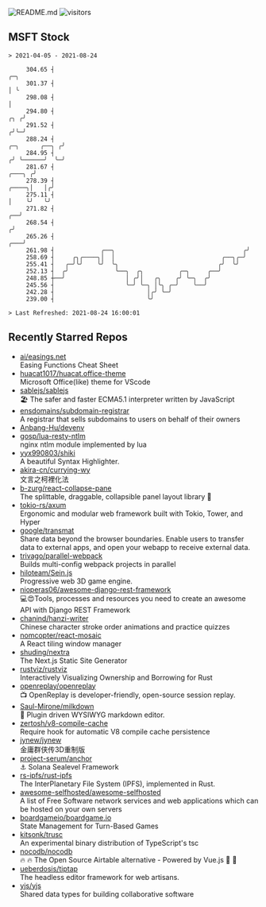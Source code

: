 ![README.md](https://github.com/Gerhut/Gerhut/workflows/README.md/badge.svg)
![visitors](https://visitors.vercel.app/Gerhut/Gerhut?token=8cf69d1f6813d272ef062726b6070c9be4ff72038cfe5a7ded7384a8da65d866)

## MSFT Stock

```
> 2021-04-05 - 2021-08-24

     304.65 ┤                                                                                                ╭─╮ 
     301.37 ┤                                                                                                │ ╰ 
     298.08 ┤                                                                                                │   
     294.80 ┤                                                                                            ╭╮ ╭╯   
     291.52 ┤                                                                                           ╭╯╰─╯    
     288.24 ┤                                                                            ╭─╮      ╭──╮ ╭╯        
     284.95 ┤                                                                           ╭╯ ╰──────╯  ╰─╯         
     281.67 ┤                                                                    ╭───╮ ╭╯                        
     278.39 ┤                                                              ╭────╮│   │╭╯                         
     275.11 ┤                                                              │    ╰╯   ╰╯                          
     271.82 ┤                                                           ╭──╯                                     
     268.54 ┤                                                          ╭╯                                        
     265.26 ┤                                                      ╭───╯                                         
     261.98 ┤             ╭──╮                                    ╭╯                                             
     258.69 ┤     ╭╮╭────╮│  │                              ╭──╮╭─╯                                              
     255.41 ┤   ╭─╯╰╯    ╰╯  ╰╮                            ╭╯  ╰╯                                                
     252.13 ┤  ╭╯             ╰──╮  ╭╮          ╭─╮     ╭──╯                                                     
     248.85 ┼──╯                 │ ╭╯│   ╭╮    ╭╯ ╰─╮  ╭╯                                                        
     245.56 ┤                    ╰─╯ ╰─╮ │╰╮ ╭─╯    ╰──╯                                                         
     242.28 ┤                          │╭╯ ╰─╯                                                                   
     239.00 ┤                          ╰╯                                                                        

> Last Refreshed: 2021-08-24 16:00:01
```

## Recently Starred Repos

- [ai/easings.net](https://github.com/ai/easings.net)  
  Easing Functions Cheat Sheet
- [huacat1017/huacat.office-theme](https://github.com/huacat1017/huacat.office-theme)  
  Microsoft Office(like) theme for VScode
- [sablejs/sablejs](https://github.com/sablejs/sablejs)  
  🏖️ The safer and faster ECMA5.1 interpreter written by JavaScript
- [ensdomains/subdomain-registrar](https://github.com/ensdomains/subdomain-registrar)  
  A registrar that sells subdomains to users on behalf of their owners
- [Anbang-Hu/devenv](https://github.com/Anbang-Hu/devenv)  
- [gosp/lua-resty-ntlm](https://github.com/gosp/lua-resty-ntlm)  
  nginx ntlm module implemented by lua
- [yyx990803/shiki](https://github.com/yyx990803/shiki)  
  A beautiful Syntax Highlighter.
- [akira-cn/currying-wy](https://github.com/akira-cn/currying-wy)  
  文言之柯裡化法
- [b-zurg/react-collapse-pane](https://github.com/b-zurg/react-collapse-pane)  
  The splittable, draggable, collapsible panel layout library 🎉
- [tokio-rs/axum](https://github.com/tokio-rs/axum)  
  Ergonomic and modular web framework built with Tokio, Tower, and Hyper
- [google/transmat](https://github.com/google/transmat)  
  Share data beyond the browser boundaries. Enable users to transfer data to external apps, and open your webapp to receive external data.
- [trivago/parallel-webpack](https://github.com/trivago/parallel-webpack)  
  Builds multi-config webpack projects in parallel
- [hiloteam/Sein.js](https://github.com/hiloteam/Sein.js)  
  Progressive web 3D game engine.
- [nioperas06/awesome-django-rest-framework](https://github.com/nioperas06/awesome-django-rest-framework)  
   💻😍Tools, processes and resources you need to create an awesome API with Django REST Framework
- [chanind/hanzi-writer](https://github.com/chanind/hanzi-writer)  
  Chinese character stroke order animations and practice quizzes
- [nomcopter/react-mosaic](https://github.com/nomcopter/react-mosaic)  
  A React tiling window manager
- [shuding/nextra](https://github.com/shuding/nextra)  
  The Next.js Static Site Generator
- [rustviz/rustviz](https://github.com/rustviz/rustviz)  
  Interactively Visualizing Ownership and Borrowing for Rust
- [openreplay/openreplay](https://github.com/openreplay/openreplay)  
  :tv: OpenReplay is developer-friendly, open-source session replay.
- [Saul-Mirone/milkdown](https://github.com/Saul-Mirone/milkdown)  
  🍼 Plugin driven WYSIWYG  markdown editor.
- [zertosh/v8-compile-cache](https://github.com/zertosh/v8-compile-cache)  
  Require hook for automatic V8 compile cache persistence
- [jynew/jynew](https://github.com/jynew/jynew)  
  金庸群侠传3D重制版
- [project-serum/anchor](https://github.com/project-serum/anchor)  
  ⚓ Solana Sealevel Framework
- [rs-ipfs/rust-ipfs](https://github.com/rs-ipfs/rust-ipfs)  
  The InterPlanetary File System (IPFS), implemented in Rust.
- [awesome-selfhosted/awesome-selfhosted](https://github.com/awesome-selfhosted/awesome-selfhosted)  
  A list of Free Software network services and web applications which can be hosted on your own servers
- [boardgameio/boardgame.io](https://github.com/boardgameio/boardgame.io)  
  State Management for Turn-Based Games
- [kitsonk/trusc](https://github.com/kitsonk/trusc)  
  An experimental binary distribution of TypeScript's tsc
- [nocodb/nocodb](https://github.com/nocodb/nocodb)  
  🔥 🔥  The Open Source Airtable alternative  - Powered by Vue.js 🚀 🚀  
- [ueberdosis/tiptap](https://github.com/ueberdosis/tiptap)  
  The headless editor framework for web artisans.
- [yjs/yjs](https://github.com/yjs/yjs)  
  Shared data types for building collaborative software
